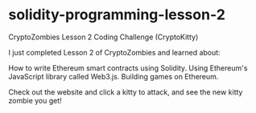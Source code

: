 # solidity-programming-lesson-2
CryptoZombies Lesson 2 Coding Challenge (CryptoKitty)

I just completed Lesson 2 of CryptoZombies and learned about:

How to write Ethereum smart contracts using Solidity.
Using Ethereum's JavaScript library called Web3.js.
Building games on Ethereum.

Check out the website and click a kitty to attack, and see the new kitty zombie you get!
